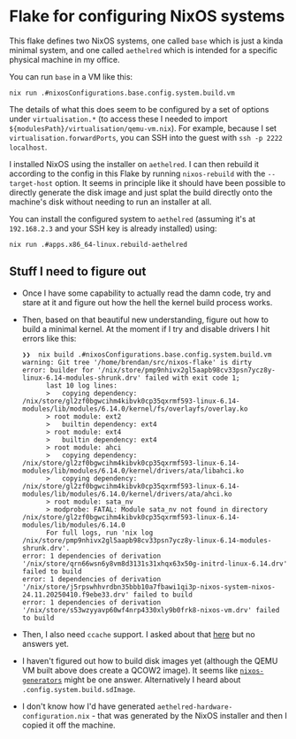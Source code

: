 # Flake for configuring NixOS systems

This flake defines two NixOS systems, one called `base` which is just a kinda
minimal system, and one called `aethelred` which is intended for a specific
physical machine in my office.

You can run `base` in a VM like this:

```
nix run .#nixosConfigurations.base.config.system.build.vm
```

The details of what this does seem to be configured by a set of options under
`virtualisation.*` (to access these I needed to import
`${modulesPath}/virtualisation/qemu-vm.nix`). For example, because I set
`virtualisation.forwardPorts`, you can SSH into the guest with `ssh -p 2222
localhost`.

I installed NixOS using the installer on `aethelred`. I can then rebuild it
according to the config in this Flake by running `nixos-rebuild` with the
`--target-host` option. It seems in principle like it should have been possible
to directly generate the disk image and just splat the build directly onto the
machine's disk without needing to run an installer at all.

You can install the configured system to `aethelred` (assuming it's at
`192.168.2.3` and your SSH key is already installed) using:

```
nix run .#apps.x86_64-linux.rebuild-aethelred
```

## Stuff I need to figure out

- Once I have some capability to actually read the damn code, try and stare at
  it and figure out how the hell the kernel build process works.
- Then, based on that beautiful new understanding, figure out how to build a
  minimal kernel. At the moment if I try and disable drivers I hit errors like
  this:

  ```
  ❯❯  nix build .#nixosConfigurations.base.config.system.build.vm
  warning: Git tree '/home/brendan/src/nixos-flake' is dirty
  error: builder for '/nix/store/pmp9nhivx2gl5aapb98cv33psn7ycz8y-linux-6.14-modules-shrunk.drv' failed with exit code 1;
        last 10 log lines:
        >   copying dependency: /nix/store/gl2zf0bgwcihm4kibvk0cp35qxrmf593-linux-6.14-modules/lib/modules/6.14.0/kernel/fs/overlayfs/overlay.ko
        > root module: ext2
        >   builtin dependency: ext4
        > root module: ext4
        >   builtin dependency: ext4
        > root module: ahci
        >   copying dependency: /nix/store/gl2zf0bgwcihm4kibvk0cp35qxrmf593-linux-6.14-modules/lib/modules/6.14.0/kernel/drivers/ata/libahci.ko
        >   copying dependency: /nix/store/gl2zf0bgwcihm4kibvk0cp35qxrmf593-linux-6.14-modules/lib/modules/6.14.0/kernel/drivers/ata/ahci.ko
        > root module: sata_nv
        > modprobe: FATAL: Module sata_nv not found in directory /nix/store/gl2zf0bgwcihm4kibvk0cp35qxrmf593-linux-6.14-modules/lib/modules/6.14.0
        For full logs, run 'nix log /nix/store/pmp9nhivx2gl5aapb98cv33psn7ycz8y-linux-6.14-modules-shrunk.drv'.
  error: 1 dependencies of derivation '/nix/store/qrn66wsn6y8vm8d3131s31xhqx63x50g-initrd-linux-6.14.drv' failed to build
  error: 1 dependencies of derivation '/nix/store/j5rpswhhvrdbn35bbb10a7fbawi1qi3p-nixos-system-nixos-24.11.20250410.f9ebe33.drv' failed to build
  error: 1 dependencies of derivation '/nix/store/s53wzyyavp60wf4nrp4330xly9b0frk8-nixos-vm.drv' failed to build
  ```
- Then, I also need `ccache` support. I asked about that
  [here](https://discourse.nixos.org/t/help-using-ccache-for-kernel-build/63010)
  but no answers yet.
- I haven't figured out how to build disk images yet (although the QEMU VM built
  above does create a QCOW2 image). It seems like
  [`nixos-generators`](https://github.com/nix-community/nixos-generators) might
  be one answer. Alternatively I heard about `.config.system.build.sdImage`.
- I don't know how I'd have generated `aethelred-hardware-configuration.nix` -
  that was generated by the NixOS installer and then I copied it off the
  machine.